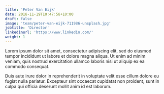```yaml
---
title: 'Peter Van Eijk'
date: 2018-11-19T10:47:58+10:00
draft: false
image: 'team/peter-van-eijk-711986-unsplash.jpg'
jobtitle: 'Director'
linkedinurl: 'https://www.linkedin.com/'
weight: 1
---
```


Lorem ipsum dolor sit amet, consectetur adipiscing elit, sed do eiusmod tempor incididunt ut labore et dolore magna aliqua. Ut enim ad minim veniam, quis nostrud exercitation ullamco laboris nisi ut aliquip ex ea commodo consequat.

Duis aute irure dolor in reprehenderit in voluptate velit esse cillum dolore eu fugiat nulla pariatur. Excepteur sint occaecat cupidatat non proident, sunt in culpa qui officia deserunt mollit anim id est laborum.
